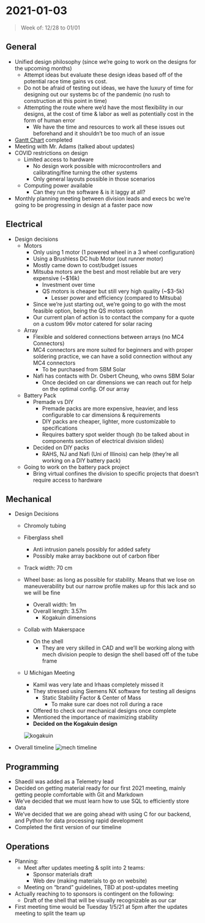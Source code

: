# 2021-01-03

> Week of: 12/28 to 01/01


## General

* Unified design philosophy (since we’re going to work on the designs for the upcoming months)
  * Attempt ideas but evaluate these design ideas based off of the potential race time gains vs cost.
  * Do not be afraid of testing out ideas, we have the luxury of time for designing out our systems bc of the pandemic (no rush to construction at this point in time)
  * Attempting the route where we’d have the most flexibility in our designs, at the cost of time & labor as well as potentially cost in the form of human error
    * We have the time and resources to work all these issues out beforehand and it shouldn’t be too much of an issue
* [Gantt Chart](https://docs.google.com/spreadsheets/d/1u29asQHFypYQA11AAdYiJFEyTtv6WBiLBMGZBFgmV4s/edit?usp=sharing) completed
* Meeting with Mr. Adams (talked about updates)
* COVID restrictions on design
  * Limited access to hardware
    * No design work possible with microcontrollers and calibrating/fine turning the other systems
    * Only general layouts possible in those scenarios
  * Computing power available
    * Can they run the software & is it laggy at all?
* Monthly planning meeting between division leads and execs bc we’re going to be progressing in design at a faster pace now


## Electrical

* Design decisions
  * Motors
    * Only using 1 motor (1 powered wheel in a 3 wheel configuration)
    * Using a Brushless DC hub Motor (out runner motor)
    * Mostly came down to cost/budget issues
    * Mitsuba motors are the best and most reliable but are very expensive (~$16k)
      * Investment over time
      * QS motors is cheaper but still very high quality (~$3-5k)
        * Lesser power and efficiency (compared to Mitsuba)
    * Since we’re just starting out, we’re going to go with the most feasible option, being the QS motors option
    * Our current plan of action is to contact the company for a quote on a custom 96v motor catered for solar racing
  * Array
    * Flexible and soldered connections between arrays (no MC4 Connectors)
    * MC4 connectors are more suited for beginners and with proper soldering practice, we can have a solid connection without any MC4 connectors
      * To be purchased from SBM Solar
    * Nafi has contacts with Dr. Osbert Cheung, who owns SBM Solar
      * Once decided on car dimensions we can reach out for help on the optimal config. Of our array
  * Battery Pack
    * Premade vs DIY
      * Premade packs are more expensive, heavier, and less configurable to car dimensions & requirements
      * DIY packs are cheaper, lighter, more customizable to specifications
      * Requires battery spot welder though (to be talked about in components section of electrical division slides)
    * Decided on DIY packs
      * RAHS, NJ and Nafi (Uni of Illinois) can help (they’re all working on a DIY battery pack)
  * Going to work on the battery pack project
    * Bring virtual confines the division to specific projects that doesn’t require access to hardware


## Mechanical

* Design Decisions
  * Chromoly tubing
  * Fiberglass shell
    * Anti intrusion panels possibly for added safety
    * Possibly make array backbone out of carbon fiber
  * Track width: 70 cm
  * Wheel base: as long as possible for stability. Means that we lose on maneuverability but our narrow profile makes up for this lack and so we will be fine
    * Overall width: 1m
    * Overall length: 3.57m
      * Kogakuin dimensions
  * Collab with Makerspace
    * On the shell
      * They are very skilled in CAD and we’ll be working along with mech division people to design the shell based off of the tube frame
  * U Michigan Meeting
    * Kamil was very late and Irhaas completely missed it
    * They stressed using Siemens NX software for testing all designs
      * Static Stability Factor & Center of Mass
        * To make sure car does not roll  during a race
    * Offered to check our mechanical designs once complete
    * Mentioned the importance of maximizing stability
    * __Decided on the Kogakuin design__

    ![kogakuin](https://resources.altair.com/altairadmin/images/resource_library/graphics-en-US/solar-car-side-view-sm.jpg)
* Overall timeline
![mech timeline](2021-01-03/mechtimeline.jpg)


## Programming

* Shaedil was added as a Telemetry lead
* Decided on getting material ready for our first 2021 meeting, mainly getting people comfortable with Git and Markdown
* We’ve decided that we must learn how to use SQL to efficiently store data
* We’ve decided that we are going ahead with using C for our backend, and Python for data processing rapid development
* Completed the first version of our timeline


## Operations

* Planning:
  * Meet after updates meeting & split into 2 teams:
    * Sponsor materials draft
    * Web dev (making materials to go on website)
  * Meeting on “brand” guidelines, TBD at post-updates meeting
* Actually reaching to to sponsors is contingent on the following:
  * Draft of the shell that will be visually recognizable as our car
* First meeting time would be Tuesday 1/5/21 at 5pm after the updates meeting to split the team up
